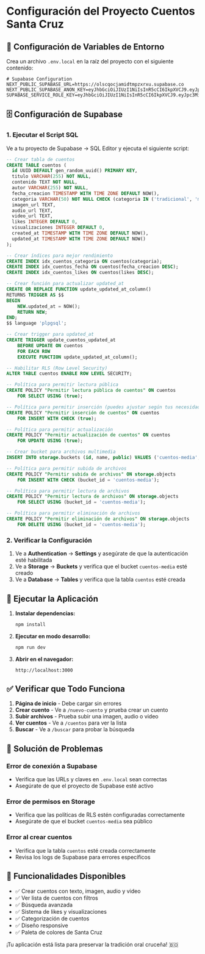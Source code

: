 # Configuración del Proyecto Cuentos Santa Cruz

## 🔧 Configuración de Variables de Entorno

Crea un archivo `.env.local` en la raíz del proyecto con el siguiente contenido:

```env
# Supabase Configuration
NEXT_PUBLIC_SUPABASE_URL=https://olscqocjamidtmpzxrxu.supabase.co
NEXT_PUBLIC_SUPABASE_ANON_KEY=eyJhbGciOiJIUzI1NiIsInR5cCI6IkpXVCJ9.eyJpc3MiOiJzdXBhYmFzZSIsInJlZiI6Im9sc2Nxb2NqYW1pZHRtcHp4cnh1Iiwicm9sZSI6ImFub24iLCJpYXQiOjE3NTc5MDY1NzUsImV4cCI6MjA3MzQ4MjU3NX0.tdnq2mjZtdqMw8bnYAlRdmvklNwTG6_CimRoUb0QWPQ
SUPABASE_SERVICE_ROLE_KEY=eyJhbGciOiJIUzI1NiIsInR5cCI6IkpXVCJ9.eyJpc3MiOiJzdXBhYmFzZSIsInJlZiI6Im9sc2Nxb2NqYW1pZHRtcHp4cnh1Iiwicm9sZSI6ImFub24iLCJpYXQiOjE3NTc5MDY1NzUsImV4cCI6MjA3MzQ4MjU3NX0.tdnq2mjZtdqMw8bnYAlRdmvklNwTG6_CimRoUb0QWPQ
```

## 🗄️ Configuración de Supabase

### 1. Ejecutar el Script SQL

Ve a tu proyecto de Supabase → SQL Editor y ejecuta el siguiente script:

```sql
-- Crear tabla de cuentos
CREATE TABLE cuentos (
  id UUID DEFAULT gen_random_uuid() PRIMARY KEY,
  titulo VARCHAR(255) NOT NULL,
  contenido TEXT NOT NULL,
  autor VARCHAR(255) NOT NULL,
  fecha_creacion TIMESTAMP WITH TIME ZONE DEFAULT NOW(),
  categoria VARCHAR(50) NOT NULL CHECK (categoria IN ('tradicional', 'moderno', 'infantil', 'historico', 'leyenda', 'mito')),
  imagen_url TEXT,
  audio_url TEXT,
  video_url TEXT,
  likes INTEGER DEFAULT 0,
  visualizaciones INTEGER DEFAULT 0,
  created_at TIMESTAMP WITH TIME ZONE DEFAULT NOW(),
  updated_at TIMESTAMP WITH TIME ZONE DEFAULT NOW()
);

-- Crear índices para mejor rendimiento
CREATE INDEX idx_cuentos_categoria ON cuentos(categoria);
CREATE INDEX idx_cuentos_fecha ON cuentos(fecha_creacion DESC);
CREATE INDEX idx_cuentos_likes ON cuentos(likes DESC);

-- Crear función para actualizar updated_at
CREATE OR REPLACE FUNCTION update_updated_at_column()
RETURNS TRIGGER AS $$
BEGIN
    NEW.updated_at = NOW();
    RETURN NEW;
END;
$$ language 'plpgsql';

-- Crear trigger para updated_at
CREATE TRIGGER update_cuentos_updated_at 
    BEFORE UPDATE ON cuentos 
    FOR EACH ROW 
    EXECUTE FUNCTION update_updated_at_column();

-- Habilitar RLS (Row Level Security)
ALTER TABLE cuentos ENABLE ROW LEVEL SECURITY;

-- Política para permitir lectura pública
CREATE POLICY "Permitir lectura pública de cuentos" ON cuentos
    FOR SELECT USING (true);

-- Política para permitir inserción (puedes ajustar según tus necesidades de autenticación)
CREATE POLICY "Permitir inserción de cuentos" ON cuentos
    FOR INSERT WITH CHECK (true);

-- Política para permitir actualización
CREATE POLICY "Permitir actualización de cuentos" ON cuentos
    FOR UPDATE USING (true);

-- Crear bucket para archivos multimedia
INSERT INTO storage.buckets (id, name, public) VALUES ('cuentos-media', 'cuentos-media', true);

-- Política para permitir subida de archivos
CREATE POLICY "Permitir subida de archivos" ON storage.objects
    FOR INSERT WITH CHECK (bucket_id = 'cuentos-media');

-- Política para permitir lectura de archivos
CREATE POLICY "Permitir lectura de archivos" ON storage.objects
    FOR SELECT USING (bucket_id = 'cuentos-media');

-- Política para permitir eliminación de archivos
CREATE POLICY "Permitir eliminación de archivos" ON storage.objects
    FOR DELETE USING (bucket_id = 'cuentos-media');
```

### 2. Verificar la Configuración

1. Ve a **Authentication** → **Settings** y asegúrate de que la autenticación esté habilitada
2. Ve a **Storage** → **Buckets** y verifica que el bucket `cuentos-media` esté creado
3. Ve a **Database** → **Tables** y verifica que la tabla `cuentos` esté creada

## 🚀 Ejecutar la Aplicación

1. **Instalar dependencias:**
   ```bash
   npm install
   ```

2. **Ejecutar en modo desarrollo:**
   ```bash
   npm run dev
   ```

3. **Abrir en el navegador:**
   ```
   http://localhost:3000
   ```

## ✅ Verificar que Todo Funciona

1. **Página de inicio** - Debe cargar sin errores
2. **Crear cuento** - Ve a `/nuevo-cuento` y prueba crear un cuento
3. **Subir archivos** - Prueba subir una imagen, audio o video
4. **Ver cuentos** - Ve a `/cuentos` para ver la lista
5. **Buscar** - Ve a `/buscar` para probar la búsqueda

## 🔧 Solución de Problemas

### Error de conexión a Supabase
- Verifica que las URLs y claves en `.env.local` sean correctas
- Asegúrate de que el proyecto de Supabase esté activo

### Error de permisos en Storage
- Verifica que las políticas de RLS estén configuradas correctamente
- Asegúrate de que el bucket `cuentos-media` sea público

### Error al crear cuentos
- Verifica que la tabla `cuentos` esté creada correctamente
- Revisa los logs de Supabase para errores específicos

## 📱 Funcionalidades Disponibles

- ✅ Crear cuentos con texto, imagen, audio y video
- ✅ Ver lista de cuentos con filtros
- ✅ Búsqueda avanzada
- ✅ Sistema de likes y visualizaciones
- ✅ Categorización de cuentos
- ✅ Diseño responsive
- ✅ Paleta de colores de Santa Cruz

¡Tu aplicación está lista para preservar la tradición oral cruceña! 🇧🇴
